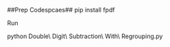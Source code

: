 ##Prep Codespcaes##
pip install fpdf


Run

python Double\ Digit\ Subtraction\ With\ Regrouping.py 
